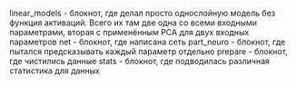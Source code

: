 linear_models - блокнот, где делал просто однослойную модель без функция активаций. Всего их там две одна со всеми входными параметрами, вторая с применённым PCA для двух входных параметров
net - блокнот, где написана сеть
part_neuro - блокнот, где пытался предсказывать каждый параметр отдельно
prepare - блокнот, где чистились данные
stats - блокнот, где подводилась различная статистика для данных
